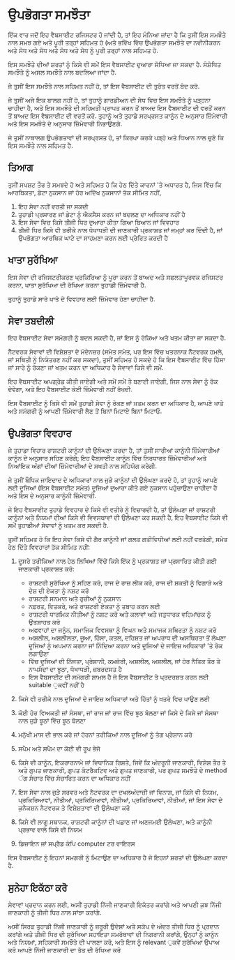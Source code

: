 # ਉਪਭੋਗਤਾ ਸਮਝੌਤਾ

ਇੱਕ ਵਾਰ ਜਦੋਂ ਇਹ ਵੈਬਸਾਈਟ ਰਜਿਸਟਰ ਹੋ ਜਾਂਦੀ ਹੈ, ਤਾਂ ਇਹ ਮੰਨਿਆ ਜਾਂਦਾ ਹੈ ਕਿ ਤੁਸੀਂ ਇਸ ਸਮਝੌਤੇ ਨਾਲ ਸਮਝ ਗਏ ਅਤੇ ਪੂਰੀ ਤਰ੍ਹਾਂ ਸਹਿਮਤ ਹੋ (ਅਤੇ ਭਵਿੱਖ ਵਿੱਚ ਉਪਭੋਗਤਾ ਸਮਝੌਤੇ ਦਾ ਨਵੀਨੀਕਰਨ ਅਤੇ ਸੋਧ ਅਤੇ ਸੋਧ ਅਤੇ ਸੋਧ ਅਤੇ ਸੋਧ ਨੂੰ ਪੂਰੀ ਤਰ੍ਹਾਂ ਨਾਲ ਸਹਿਮਤ ਹੋ.

ਇਸ ਸਮਝੌਤੇ ਦੀਆਂ ਸ਼ਰਤਾਂ ਨੂੰ ਕਿਸੇ ਵੀ ਸਮੇਂ ਇਸ ਵੈਬਸਾਈਟ ਦੁਆਰਾ ਸੋਧਿਆ ਜਾ ਸਕਦਾ ਹੈ. ਸੰਸ਼ੋਧਿਤ ਸਮਝੌਤੇ ਨੂੰ ਅਸਲ ਸਮਝੌਤੇ ਨਾਲ ਬਦਲਿਆ ਜਾਂਦਾ ਹੈ.

ਜੇ ਤੁਸੀਂ ਇਸ ਸਮਝੌਤੇ ਨਾਲ ਸਹਿਮਤ ਨਹੀਂ ਹੋ, ਤਾਂ ਇਸ ਵੈਬਸਾਈਟ ਦੀ ਤੁਰੰਤ ਵਰਤੋਂ ਬੰਦ ਕਰੋ.

ਜੇ ਤੁਸੀਂ ਅਜੇ ਇਕ ਬਾਲਗ ਨਹੀਂ ਹੋ, ਤਾਂ ਤੁਹਾਨੂੰ ਗਾਰਡੀਅਨ ਦੀ ਸੇਧ ਵਿਚ ਇਸ ਸਮਝੌਤੇ ਨੂੰ ਪੜ੍ਹਨਾ ਚਾਹੀਦਾ ਹੈ, ਅਤੇ ਇਸ ਸਮਝੌਤੇ ਦੀ ਸਹਿਮਤੀ ਪ੍ਰਾਪਤ ਕਰਨ ਤੋਂ ਬਾਅਦ ਇਸ ਵੈਬਸਾਈਟ ਦੀ ਵਰਤੋਂ ਕਰਨ ਤੋਂ ਬਾਅਦ ਇਸ ਵੈਬਸਾਈਟ ਦੀ ਵਰਤੋਂ ਕਰੋ. ਤੁਹਾਨੂੰ ਅਤੇ ਤੁਹਾਡੇ ਸਰਪ੍ਰਸਤ ਕਾਨੂੰਨ ਦੇ ਅਨੁਸਾਰ ਜ਼ਿੰਮੇਵਾਰੀ ਅਤੇ ਇਸ ਸਮਝੌਤੇ ਦੇ ਅਨੁਸਾਰ ਜ਼ਿੰਮੇਵਾਰੀ ਨਿਭਾਉਣਗੇ.

ਜੇ ਤੁਸੀਂ ਨਾਬਾਲਗ ਉਪਭੋਗਤਾਵਾਂ ਦੀ ਸਰਪ੍ਰਸਤ ਹੋ, ਤਾਂ ਕਿਰਪਾ ਕਰਕੇ ਪੜ੍ਹੋ ਅਤੇ ਧਿਆਨ ਨਾਲ ਚੁਣੋ ਕਿ ਇਸ ਸਮਝੌਤੇ ਨਾਲ ਸਹਿਮਤ ਹੈ.

## ਤਿਆਗ

ਤੁਸੀਂ ਸਪਸ਼ਟ ਤੌਰ ਤੇ ਸਮਝਦੇ ਹੋ ਅਤੇ ਸਹਿਮਤ ਹੋ ਕਿ ਹੇਠ ਦਿੱਤੇ ਕਾਰਨਾਂ 'ਤੇ ਅਧਾਰਤ ਹੈ, ਜਿਸ ਵਿੱਚ ਕਿ ਆਰਥਿਕਤਾ, ਡੇਟਾ ਨੁਕਸਾਨ ਜਾਂ ਹੋਰ ਅਦਿੱਖ ਨੁਕਸਾਨਾਂ ਤੱਕ ਸੀਮਿਤ ਨਹੀਂ,

1. ਇਹ ਸੇਵਾ ਨਹੀਂ ਵਰਤੀ ਜਾ ਸਕਦੀ
1. ਤੁਹਾਡੀ ਪ੍ਰਸਾਰਣ ਜਾਂ ਡੇਟਾ ਨੂੰ ਐਕਸੈਸ ਕਰਨ ਜਾਂ ਬਦਲਣ ਦਾ ਅਧਿਕਾਰ ਨਹੀਂ ਹੈ
1. ਇਸ ਸੇਵਾ ਵਿਚ ਕਿਸੇ ਤੀਜੀ ਧਿਰ ਦੁਆਰਾ ਕੀਤਾ ਗਿਆ ਬਿਆਨ ਜਾਂ ਵਿਵਹਾਰ
1. ਤੀਜੀ ਧਿਰ ਕਿਸੇ ਵੀ ਤਰੀਕੇ ਨਾਲ ਧੋਖਾਧੜੀ ਦੀ ਜਾਣਕਾਰੀ ਪ੍ਰਕਾਸ਼ਤ ਜਾਂ ਜਮ੍ਹਾਂ ਕਰ ਦਿੰਦੀ ਹੈ, ਜਾਂ ਉਪਭੋਗਤਾ ਆਰਥਿਕ ਘਾਟੇ ਦਾ ਸਾਹਮਣਾ ਕਰਨ ਲਈ ਪ੍ਰੇਰਿਤ ਕਰਦੀ ਹੈ

## ਖਾਤਾ ਸੁਰੱਖਿਆ

ਇਸ ਸੇਵਾ ਦੀ ਰਜਿਸਟਰੀਕਰਣ ਪ੍ਰਕਿਰਿਆ ਨੂੰ ਪੂਰਾ ਕਰਨ ਤੋਂ ਬਾਅਦ ਅਤੇ ਸਫਲਤਾਪੂਰਵਕ ਰਜਿਸਟਰ ਕਰਨਾ, ਖਾਤਾ ਸੁਰੱਖਿਆ ਦੀ ਰੱਖਿਆ ਕਰਨਾ ਤੁਹਾਡੀ ਜ਼ਿੰਮੇਵਾਰੀ ਹੈ.

ਤੁਹਾਨੂੰ ਤੁਹਾਡੇ ਸਾਰੇ ਖਾਤੇ ਦੇ ਵਿਵਹਾਰ ਲਈ ਜ਼ਿੰਮੇਵਾਰ ਹੋਣਾ ਚਾਹੀਦਾ ਹੈ.

## ਸੇਵਾ ਤਬਦੀਲੀ

ਇਹ ਵੈਬਸਾਈਟ ਸੇਵਾ ਸਮੱਗਰੀ ਨੂੰ ਬਦਲ ਸਕਦੀ ਹੈ, ਜਾਂ ਇਸ ਨੂੰ ਰੋਕਿਆ ਅਤੇ ਖਤਮ ਕੀਤਾ ਜਾ ਸਕਦਾ ਹੈ.

ਨੈੱਟਵਰਕ ਸੇਵਾਵਾਂ ਦੀ ਵਿਸ਼ੇਸ਼ਤਾ ਦੇ ਮੱਦੇਨਜ਼ਰ (ਸਮੇਤ ਸਮੇਤ, ਪਰ ਇਸ ਵਿੱਚ ਖਤਰਨਾਕ ਨੈੱਟਵਰਕ ਹਮਲੇ, ਜਾਂ ਸਥਿਤੀ ਨੂੰ ਨਿਯੰਤਰਣ ਨਹੀਂ ਕਰ ਸਕਦਾ), ਤੁਸੀਂ ਸਹਿਮਤ ਹੋ ਸਕਦੇ ਹੋ ਕਿ ਇਸ ਵੈਬਸਾਈਟ ਵਿੱਚ ਹਿੱਸਾ ਜਾਂ ਸਾਰੇ ਨੂੰ ਰੋਕਣਾ ਜਾਂ ਖਤਮ ਕਰਨ ਦਾ ਅਧਿਕਾਰ ਹੈ ਸੇਵਾਵਾਂ ਕਿਸੇ ਵੀ ਸਮੇਂ.

ਇਹ ਵੈਬਸਾਈਟ ਅਪਗ੍ਰੇਡ ਕੀਤੀ ਜਾਏਗੀ ਅਤੇ ਸਮੇਂ ਸਮੇਂ ਤੇ ਬਣਾਈ ਜਾਏਗੀ, ਜਿਸ ਨਾਲ ਸੇਵਾ ਨੂੰ ਰੋਕ ਦੇਵੇਗਾ, ਅਤੇ ਇਹ ਵੈਬਸਾਈਟ ਕੋਈ ਜ਼ਿੰਮੇਵਾਰੀ ਨਹੀਂ ਰੱਖਦੀ.

ਇਸ ਵੈਬਸਾਈਟ ਨੂੰ ਕਿਸੇ ਵੀ ਸਮੇਂ ਤੁਹਾਡੀ ਸੇਵਾ ਨੂੰ ਰੋਕਣ ਜਾਂ ਖ਼ਤਮ ਕਰਨ ਦਾ ਅਧਿਕਾਰ ਹੈ, ਆਪਣੇ ਖਾਤੇ ਅਤੇ ਸਮੱਗਰੀ ਨੂੰ ਆਪਣੀ ਜ਼ਿੰਮੇਵਾਰੀ ਲੈਣ ਤੋਂ ਬਿਨਾਂ ਮਿਟਾਏ ਬਿਨਾਂ ਮਿਟਾਓ.

## ਉਪਭੋਗਤਾ ਵਿਵਹਾਰ

ਜੇ ਤੁਹਾਡਾ ਵਿਹਾਰ ਰਾਸ਼ਟਰੀ ਕਾਨੂੰਨਾਂ ਦੀ ਉਲੰਘਣਾ ਕਰਦਾ ਹੈ, ਤਾਂ ਤੁਸੀਂ ਸਾਰੀਆਂ ਕਾਨੂੰਨੀ ਜ਼ਿੰਮੇਵਾਰੀਆਂ ਕਾਨੂੰਨ ਦੇ ਅਨੁਸਾਰ ਸਹਿਣ ਕਰੋਗੇ; ਇਹ ਵੈਬਸਾਈਟ ਕਾਨੂੰਨ ਵਿੱਚ ਨਿਰਧਾਰਤ ਜ਼ਿੰਮੇਵਾਰੀਆਂ ਅਤੇ ਨਿਆਂਇਕ ਅੰਗਾਂ ਦੀਆਂ ਜ਼ਿੰਮੇਵਾਰੀਆਂ ਦੇ ਸਖਤੀ ਨਾਲ ਸਹਿਯੋਗ ਕਰੇਗੀ.

ਜੇ ਤੁਸੀਂ ਬੌਧਿਕ ਜਾਇਦਾਦ ਦੇ ਅਧਿਕਾਰਾਂ ਨਾਲ ਜੁੜੇ ਕਾਨੂੰਨਾਂ ਦੀ ਉਲੰਘਣਾ ਕਰਦੇ ਹੋ, ਤਾਂ ਤੁਹਾਨੂੰ ਆਪਣੇ ਲਈ ਦੂਜਿਆਂ (ਇਸ ਵੈਬਸਾਈਟ ਸਮੇਤ) ਦੂਜਿਆਂ ਦੁਆਰਾ ਕੀਤੇ ਗਏ ਨੁਕਸਾਨ ਪਹੁੰਚਾਉਣਾ ਚਾਹੀਦਾ ਹੈ ਅਤੇ ਇਸ ਦੇ ਅਨੁਸਾਰ ਕਾਨੂੰਨੀ ਜ਼ਿੰਮੇਵਾਰੀ.

ਜੇ ਇਹ ਵੈਬਸਾਈਟ ਤੁਹਾਡੇ ਵਿਵਹਾਰ ਦੇ ਕਿਸੇ ਵੀ ਵਤੀਰੇ ਨੂੰ ਵਿਚਾਰਦੀ ਹੈ, ਤਾਂ ਉਲੰਘਣਾ ਜਾਂ ਰਾਸ਼ਟਰੀ ਕਾਨੂੰਨਾਂ ਅਤੇ ਨਿਯਮਾਂ ਦੀਆਂ ਕਿਸੇ ਵੀ ਵਿਵਸਥਾਵਾਂ ਦੀ ਉਲੰਘਣਾ ਕਰ ਸਕਦੀ ਹੈ, ਇਹ ਵੈਬਸਾਈਟ ਕਿਸੇ ਵੀ ਸਮੇਂ ਤੁਹਾਡੀਆਂ ਸੇਵਾਵਾਂ ਨੂੰ ਖਤਮ ਕਰ ਸਕਦੀ ਹੈ.

ਤੁਸੀਂ ਸਹਿਮਤ ਹੋ ਕਿ ਇਹ ਸੇਵਾ ਕਿਸੇ ਵੀ ਗੈਰ ਕਾਨੂੰਨੀ ਜਾਂ ਗਲਤ ਗਤੀਵਿਧੀਆਂ ਲਈ ਨਹੀਂ ਵਰਤੇਗੀ, ਸਮੇਤ ਹੇਠ ਦਿੱਤੇ ਵਿਵਹਾਰਾਂ ਤੱਕ ਸੀਮਿਤ ਨਹੀਂ:

1. ਦੂਸਰੇ ਤਰੀਕਿਆਂ ਨਾਲ ਹੇਠ ਲਿਖਿਆਂ ਵਿੱਚੋਂ ਕਿਸੇ ਇੱਕ ਨੂੰ ਪ੍ਰਕਾਸ਼ਤ ਜਾਂ ਪ੍ਰਸਾਰਿਤ ਕੀਤੀ ਗਈ ਜਾਣਕਾਰੀ ਪ੍ਰਕਾਸ਼ਤ ਕਰੋ:

   * ਰਾਸ਼ਟਰੀ ਸੁਰੱਖਿਆ ਨੂੰ ਸਹਿਣ ਕਰੋ, ਰਾਜ ਦੇ ਰਾਜ਼ ਲੀਕ ਕਰੋ, ਰਾਜ ਦੀ ਸ਼ਕਤੀ ਨੂੰ ਵਿਗਾੜੋ ਅਤੇ ਦੇਸ਼ ਦੀ ਏਕਤਾ ਨੂੰ ਨਸ਼ਟ ਕਰੋ
   * ਰਾਸ਼ਟਰੀ ਸਨਮਾਨ ਅਤੇ ਰੁਚੀਆਂ ਨੂੰ ਨੁਕਸਾਨ
   * ਨਫ਼ਰਤ, ਵਿਤਕਰੇ, ਅਤੇ ਰਾਸ਼ਟਰੀ ਏਕਤਾ ਨੂੰ ਤਬਾਹ ਕਰਨ ਲਈ
   * ਰਾਸ਼ਟਰੀ ਧਾਰਮਿਕ ਨੀਤੀਆਂ ਨੂੰ ਨਸ਼ਟ ਕਰੋ ਅਤੇ ਕਲਾਵਾਂ ਅਤੇ ਜਤੁਧਾਰਕ ਵਹਿਮਾਂਚਕ ਨੂੰ ਉਤਸ਼ਾਹਤ ਕਰੋ
   * ਅਫਵਾਹਾਂ ਦਾ ਜਨੂੰਨ, ਸਮਾਜਿਕ ਵਿਵਸਥਾ ਨੂੰ ਵਿਘਨ ਅਤੇ ਸਮਾਜਕ ਸਥਿਰਤਾ ਨੂੰ ਨਸ਼ਟ ਕਰੋ
   * ਅਸ਼ਲੀਲ, ਅਸ਼ਲੀਲਤਾ, ਜੂਆ, ਹਿੰਸਾ, ਕਤਲ, ਦਹਿਸ਼ਤ ਜਾਂ ਅਪਰਾਧ ਦੀ ਅਸਥਿਰਤਾ ਤੋਂ ਲੰਘਣਾ
   ਦੂਜਿਆਂ ਨੂੰ ਅਪਮਾਨ ਕਰਨਾ ਜਾਂ ਨਿੰਦਿਆ ਕਰਨਾ ਅਤੇ ਦੂਜਿਆਂ ਦੇ ਜਾਇਜ਼ ਅਧਿਕਾਰਾਂ 'ਤੇ ਰੋਕ ਲਗਾਉਣਾ
   * ਵਿੱਚ ਦੂਜਿਆਂ ਦੀ ਨਿੱਜਤਾ, ਪ੍ਰੇਸ਼ਾਨੀ, ਕਮਜ਼ੋਰੀ, ਅਸ਼ਲੀਲ, ਅਸ਼ਲੀਲ, ਜਾਂ ਹੋਰ ਨੈਤਿਕ ਤੌਰ ਤੇ ਨਾਪਸੰਦਾਂ ਦਾ ਝੂਠਾ, ਧੋਖਾਧੜੀ, ਜ਼ਬਰਦਸਤ ਹੈ
   * ਇਸ ਵੈਬਸਾਈਟ ਦੀ ਸਮੱਗਰੀ ਸ਼ਾਮਲ ਹੈ ਜੋ ਇਸ ਵੈਬਸਾਈਟ ਤੇ ਪ੍ਰਦਰਸ਼ਤ ਕਰਨ ਲਈ suitable ੁਕਵੀਂ ਨਹੀਂ ਹੈ

1. ਕਿਸੇ ਵੀ ਤਰੀਕੇ ਨਾਲ ਦੂਜਿਆਂ ਦੇ ਜਾਇਜ਼ ਅਧਿਕਾਰਾਂ ਅਤੇ ਹਿੱਤਾਂ ਨੂੰ ਖਤਰੇ ਵਿਚ ਪਾਉਣ ਲਈ
1. ਕੋਈ ਹੋਰ ਵਿਅਕਤੀ ਜਾਂ ਸੰਸਥਾ, ਜਾਂ ਰਾਜ ਜਾਂ ਰਾਜ ਵਿੱਚ ਝੂਠ ਬੋਲਣਾ ਜਾਂ ਕਿਸੇ ਦੇ ਕਿਸੇ ਜਾਂ ਸੰਸਥਾ ਨਾਲ ਜੁੜੇ ਝੂਠਾਂ ਵਿੱਚ ਝੂਠ ਬੋਲਣਾ
1. ਮਨੁੱਖੀ ਮਾਸ ਦੀ ਭਾਲ ਕਰੋ ਜਾਂ ਹੋਰਨਾਂ ਤਰੀਕਿਆਂ ਨਾਲ ਦੂਜਿਆਂ ਨੂੰ ਤੰਗ ਪ੍ਰੇਸ਼ਾਨ ਕਰੋ
1. ਸਪੈਮ ਅਤੇ ਸਪੈਮ ਦਾ ਕੋਈ ਵੀ ਰੂਪ ਭੇਜੋ
1. ਕਿਸੇ ਵੀ ਕਾਨੂੰਨ, ਇਕਰਾਰਨਾਮੇ ਜਾਂ ਵਿਧਾਨਿਕ ਰਿਸ਼ਤੇ, ਜਿਵੇਂ ਕਿ ਅੰਦਰੂਨੀ ਜਾਣਕਾਰੀ, ਵਿਸ਼ੇਸ਼ ਤੌਰ ਤੇ ਅਤੇ ਗੁਪਤ ਜਾਣਕਾਰੀ, ਗੁਪਤ ਕੰਟਰੈਕਟਿਵ ਅਤੇ ਗੁਪਤ ਜਾਣਕਾਰੀ, ਪਰ ਗੁਪਤ ਸਮਝੌਤੇ ਦੇ method ੰਗ ਸੰਚਾਰ ਵਿੱਚ ਸੰਚਾਰਿਤ ਕਰਨ ਦਾ ਅਧਿਕਾਰ ਨਹੀਂ
1. ਇਸ ਸੇਵਾ ਨਾਲ ਜੁੜੇ ਸਰਵਰ ਅਤੇ ਨੈਟਵਰਕ ਦਾ ਦਖਲਅੰਦਾਜ਼ੀ ਜਾਂ ਵਿਨਾਸ਼, ਜਾਂ ਕਿਸੇ ਵੀ ਨਿਯਮ, ਪ੍ਰਕਿਰਿਆਵਾਂ, ਨੀਤੀਆਂ, ਪ੍ਰਕਿਰਿਆਵਾਂ, ਨੀਤੀਆਂ, ਪ੍ਰਕਿਰਿਆਵਾਂ, ਨੀਤੀਆਂ, ਜਾਂ ਇਸ ਸੇਵਾ ਦੇ ਕੁਨੈਕਸ਼ਨ ਨੈਟਵਰਕ ਤੇ ਵਿਸ਼ੇਸ਼ਤਾਵਾਂ ਦੀ ਉਲੰਘਣਾ ਕਰੋ
1. ਕਿਸੇ ਵੀ ਲਾਗੂ ਸਥਾਨਕ, ਰਾਸ਼ਟਰੀ ਕਾਨੂੰਨਾਂ ਦੀ ਪਛਾਣ ਜਾਂ ਅਣਜਮਈ ਉਲੰਘਣਾ, ਅਤੇ ਕਾਨੂੰਨੀ ਪ੍ਰਭਾਵ ਵਾਲੇ ਕਿਸੇ ਵੀ ਨਿਯਮ
1. ਡਿਜ਼ਾਇਨ ਜਾਂ ਸਪ੍ਰੈਡ ਕੰਪਿ computer ਟਰ ਵਾਇਰਸ

ਇਸ ਵੈਬਸਾਈਟ ਨੂੰ ਇਹਨਾਂ ਸਮਗਰੀ ਨੂੰ ਮਿਟਾਉਣ ਦਾ ਅਧਿਕਾਰ ਹੈ ਜੋ ਇਹਨਾਂ ਸ਼ਰਤਾਂ ਦੀ ਉਲੰਘਣਾ ਕਰਦਾ ਹੈ.

## ਸੁਨੇਹਾ ਇਕੱਠਾ ਕਰੋ

ਸੇਵਾਵਾਂ ਪ੍ਰਦਾਨ ਕਰਨ ਲਈ, ਅਸੀਂ ਤੁਹਾਡੀ ਨਿੱਜੀ ਜਾਣਕਾਰੀ ਇਕੱਤਰ ਕਰਾਂਗੇ ਅਤੇ ਆਪਣੀ ਕੁਝ ਨਿੱਜੀ ਜਾਣਕਾਰੀ ਨੂੰ ਤੀਜੀ ਧਿਰ ਨਾਲ ਸਾਂਝਾ ਕਰਾਂਗੇ.

ਅਸੀਂ ਸਿਰਫ ਤੁਹਾਡੀ ਨਿੱਜੀ ਜਾਣਕਾਰੀ ਨੂੰ ਜ਼ਰੂਰੀ ਉਦੇਸ਼ਾਂ ਅਤੇ ਸਕੋਪ ਦੇ ਅੰਦਰ ਤੀਜੀ ਧਿਰ ਨੂੰ ਪ੍ਰਦਾਨ ਕਰਾਂਗੇ ਅਤੇ ਤੀਜੀ ਧਿਰ ਦੀ ਸੁਰੱਖਿਆ ਸਹਾਇਤਾ ਸਮਰੱਥਾਵਾਂ ਦੀ ਨਿਗਰਾਨੀ ਕਰਾਂਗੇ, ਉਨ੍ਹਾਂ ਨੂੰ ਕਾਨੂੰਨ ਅਤੇ ਨਿਯਮਾਂ, ਸਹਿਕਾਰੀ ਸਮਝੌਤੇ ਦੀ ਪਾਲਣਾ ਕਰੋ, ਅਤੇ ਇਸ ਨੂੰ relevant ੁਕਵੇਂ ਸੁਰੱਖਿਆ ਉਪਾਅ ਕਰੋ ਆਪਣੇ ਨਿੱਜੀ ਜਾਣਕਾਰੀ ਦਾ ਤੱਤ ਦੀ ਰੱਖਿਆ ਕਰੋ